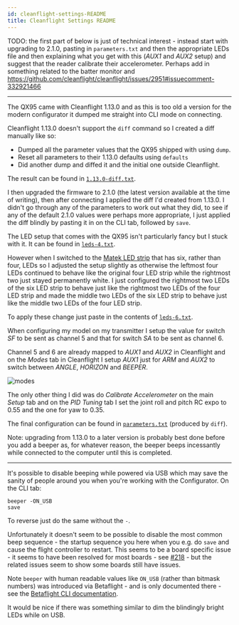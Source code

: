```yaml
---
id: cleanflight-settings-README
title: Cleanflight Settings README
---
```


TODO: the first part of below is just of technical interest - instead start with upgrading to 2.1.0, pasting in `parameters.txt` and then the appropriate LEDs file and then explaining what you get with this (_AUX1_ and _AUX2_ setup) and suggest that the reader calibrate their accelerometer. Perhaps add in something related to the batter monitor and https://github.com/cleanflight/cleanflight/issues/2951#issuecomment-332921466

---

The QX95 came with Cleanflight 1.13.0 and as this is too old a version for the modern configurator it dumped me straight into CLI mode on connecting.

Cleanflight 1.13.0 doesn't support the `diff` command so I created a diff manually like so:

* Dumped all the parameter values  that the QX95 shipped with using `dump`.
* Reset all parameters to their 1.13.0 defaults using `defaults`
* Did another dump and diffed it and the initial one outside Cleanflight.

The result can be found in [`1.13.0-diff.txt`](assets/cleanflight-settings/1.13.0-diff.txt).

I then upgraded the firmware to 2.1.0 (the latest version available at the time of writing), then after connecting I applied the diff I'd created from 1.13.0. I didn't go through any of the parameters to work out what they did, to see if any of the default 2.1.0 values were perhaps more appropriate, I just applied the diff blindly by pasting it in on the CLI tab, followed by `save`.

The LED setup that comes with the QX95 isn't particularly fancy but I stuck with it. It can be found in [`leds-4.txt`](assets/cleanflight-settings/leds-4.txt).

However when I switched to the [Matek LED strip](https://www.banggood.com/Matek-WS2812B-LED-Board-With-5V-Buzzer-For-Naze-32-Skyline-32-Flight-Controller-p-991715.html) that has six, rather than four, LEDs so I adjusted the setup slightly as otherwise the leftmost four LEDs continued to behave like the original four LED strip while the rightmost two just stayed permanently white. I just configured the rightmost two LEDs of the six LED strip to behave just like the rightmost two LEDs of the four LED strip and made the middle two LEDs of the six LED strip to behave just like the middle two LEDs of the four LED strip.

To apply these change just paste in the contents of [`leds-6.txt`](assets/cleanflight-settings/leds-6.txt).

When configuring my model on my transmitter I setup the value for switch _SF_ to be sent as channel 5 and that for switch _SA_ to be sent as channel 6.

Channel 5 and 6 are already mapped to _AUX1_ and _AUX2_ in Cleanflight and on the _Modes_ tab in Cleanflight I setup _AUX1_ just for _ARM_ and _AUX2_ to switch between _ANGLE_, _HORIZON_ and _BEEPER_.

![modes](assets/cleanflight-settings/modes.png)

The only other thing I did was do _Calibrate Accelerometer_ on the main _Setup_ tab and on the _PID Tuning_ tab I set the joint roll and pitch RC expo to 0.55 and the one for yaw to 0.35.

The final configuration can be found in [`parameters.txt`](assets/cleanflight-settings/parameters.txt) (produced by `diff`).

Note: upgrading from 1.13.0 to a later version is probably best done before you add a beeper as, for whatever reason, the beeper beeps incessantly while connected to the computer until this is completed.

---

It's possible to disable beeping while powered via USB which may save the sanity of people around you when you're working with the Configurator. On the CLI tab:

    beeper -ON_USB
    save

To reverse just do the same without the `-`.

Unfortunately it doesn't seem to be possible to disable the most common beep sequence - the startup sequence you here when you e.g. do `save` and cause the flight controller to restart. This seems to be a board specific issue - it seems to have been resolved for most boards - see [#218](https://github.com/betaflight/betaflight/issues/218) - but the related issues seem to show some boards still have issues.

Note `beeper` with human readable values like `ON_USB` (rather than bitmask numbers) was introduced via Betaflight - and is only documented there - see the [Betaflight CLI documentation](https://github.com/betaflight/betaflight/wiki/Betaflight-specific-CLI-commands).

It would be nice if there was something similar to dim the blindingly bright LEDs while on USB.
